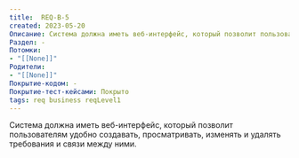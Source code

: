 ```yaml
---
title:  REQ-B-5
created: 2023-05-20
Описание: Система должна иметь веб-интерфейс, который позволит пользователям удобно создавать, просматривать, изменять и удалять требования и связи между ними.
Раздел: -
Потомки:
- "[[None]]"
Родители: 
- "[[None]]"
Покрытие-кодом: -
Покрытие-тест-кейсами: Покрыто
tags: req business reqLevel1
---
```


Система должна иметь веб-интерфейс, который позволит пользователям удобно создавать, просматривать, изменять и удалять требования и связи между ними.

